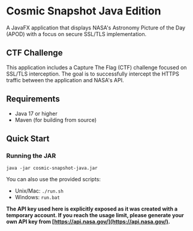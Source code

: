# Cosmic Snapshot Java Edition

A JavaFX application that displays NASA's Astronomy Picture of the Day (APOD) with a focus on secure SSL/TLS implementation.


## CTF Challenge

This application includes a Capture The Flag (CTF) challenge focused on SSL/TLS interception. The goal is to successfully intercept the HTTPS traffic between the application and NASA's API.

## Requirements

- Java 17 or higher
- Maven (for building from source)

## Quick Start

### Running the JAR

```
java -jar cosmic-snapshot-java.jar
```


You can also use the provided scripts:
- Unix/Mac: `./run.sh`
- Windows: `run.bat`


**The API key used here is explicitly exposed as it was created with a temporary account. If you reach the usage limit, please generate your own API key from [https://api.nasa.gov/](https://api.nasa.gov/).**


